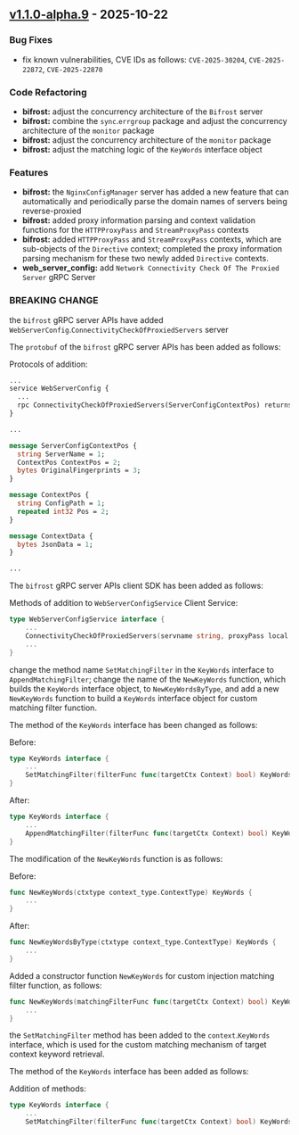  
<a name="v1.1.0-alpha.9"></a>
## [v1.1.0-alpha.9] - 2025-10-22
### Bug Fixes
- fix known vulnerabilities, CVE IDs as follows: `CVE-2025-30204`, `CVE-2025-22872`, `CVE-2025-22870`

### Code Refactoring
- **bifrost:** adjust the concurrency architecture of the `Bifrost` server
- **bifrost:** combine the `sync`.`errgroup` package and adjust the concurrency architecture of the `monitor` package
- **bifrost:** adjust the concurrency architecture of the `monitor` package
- **bifrost:** adjust the matching logic of the `KeyWords` interface object

### Features
- **bifrost:** the `NginxConfigManager` server has added a new feature that can automatically and periodically parse the domain names of servers being reverse-proxied
- **bifrost:** added proxy information parsing and context validation functions for the `HTTPProxyPass` and `StreamProxyPass` contexts
- **bifrost:** added `HTTPProxyPass` and `StreamProxyPass` contexts, which are sub-objects of the `Directive` context; completed the proxy information parsing mechanism for these two newly added `Directive` contexts.
- **web_server_config:** add `Network Connectivity Check Of The Proxied Server` gRPC Server

### BREAKING CHANGE

the `bifrost` gRPC server APIs have added `WebServerConfig`.`ConnectivityCheckOfProxiedServers` server

The `protobuf` of the `bifrost` gRPC server APIs has been added as follows:

Protocols of addition:

```protobuf
...
service WebServerConfig {
  ...
  rpc ConnectivityCheckOfProxiedServers(ServerConfigContextPos) returns (ContextData) {}
}

...

message ServerConfigContextPos {
  string ServerName = 1;
  ContextPos ContextPos = 2;
  bytes OriginalFingerprints = 3;
}

message ContextPos {
  string ConfigPath = 1;
  repeated int32 Pos = 2;
}

message ContextData {
  bytes JsonData = 1;
}

...
```

The `bifrost` gRPC server APIs client SDK has been added as follows:

Methods of addition to `WebServerConfigService` Client Service:

```go
type WebServerConfigService interface {
    ...
    ConnectivityCheckOfProxiedServers(servname string, proxyPass local.ProxyPass, originalFingerprints utilsV3.ConfigFingerprints) (resp local.ProxyPass, err error)
    ...
}
```

change the method name `SetMatchingFilter` in the `KeyWords` interface to `AppendMatchingFilter`; change the name of the `NewKeyWords` function, which builds the `KeyWords` interface object, to `NewKeyWordsByType`, and add a new `NewKeyWords` function to build a `KeyWords` interface object for custom matching filter function.

The method of the `KeyWords` interface has been changed as follows:

Before:

```go
type KeyWords interface {
    ...
    SetMatchingFilter(filterFunc func(targetCtx Context) bool) KeyWords
}
```

After:

```go
type KeyWords interface {
    ...
    AppendMatchingFilter(filterFunc func(targetCtx Context) bool) KeyWords
}
```

The modification of the `NewKeyWords` function is as follows:

Before:

```go
func NewKeyWords(ctxtype context_type.ContextType) KeyWords {
    ...
}
```

After:

```go
func NewKeyWordsByType(ctxtype context_type.ContextType) KeyWords {
    ...
}
```

Added a constructor function `NewKeyWords` for custom injection matching filter function, as follows:

```go
func NewKeyWords(matchingFilterFunc func(targetCtx Context) bool) KeyWords {
    ...
}
```

the `SetMatchingFilter` method has been added to the `context`.`KeyWords` interface, which is used for the custom matching mechanism of target context keyword retrieval.

The method of the `KeyWords` interface has been added as follows:

Addition of methods:

```go
type KeyWords interface {
    ...
    SetMatchingFilter(filterFunc func(targetCtx Context) bool) KeyWords
```

[v1.1.0-alpha.9]: https://github.com/ClessLi/bifrost/compare/v1.1.0-alpha.8...v1.1.0-alpha.9
